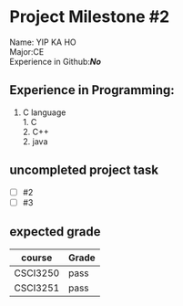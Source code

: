 # Project Milestone #2 #
Name: YIP KA HO  
Major:CE  
Experience in Github:___No___  

 ## Experience in Programming: ##
1. C language  
              1. C  
              2. C++  
          2. java  
 ##  uncompleted project task ##
- [ ] #2
- [ ] #3
##  expected grade ##    
 course       | Grade
------------- | -------------
CSCI3250      | pass
CSCI3251      | pass        
